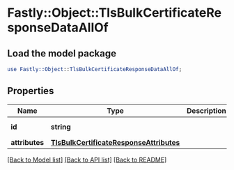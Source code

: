 # Fastly::Object::TlsBulkCertificateResponseDataAllOf

## Load the model package
```perl
use Fastly::Object::TlsBulkCertificateResponseDataAllOf;
```

## Properties
Name | Type | Description | Notes
------------ | ------------- | ------------- | -------------
**id** | **string** |  | [optional] [readonly] 
**attributes** | [**TlsBulkCertificateResponseAttributes**](TlsBulkCertificateResponseAttributes.md) |  | [optional] 

[[Back to Model list]](../README.md#documentation-for-models) [[Back to API list]](../README.md#documentation-for-api-endpoints) [[Back to README]](../README.md)



